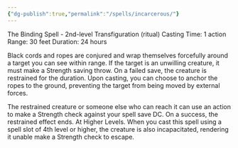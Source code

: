 ```yaml
---
{"dg-publish":true,"permalink":"/spells/incarcerous/"}
---
```


The Binding Spell - 2nd-level Transfiguration (ritual) 
Casting Time: 1 action 
Range: 30 feet 
Duration: 24 hours 

Black cords and ropes are conjured and wrap themselves forcefully around a target you can see within range. If the target is an unwilling creature, it must make a Strength saving throw. On a failed save, the creature is restrained for the duration. Upon casting, you can choose to anchor the ropes to the ground, preventing the target from being moved by external forces.

The restrained creature or someone else who can reach it can use an action to make a Strength check against your spell save DC. On a success, the restrained effect ends. At Higher Levels. When you cast this spell using a spell slot of 4th level or higher, the creature is also incapacitated, rendering it unable make a Strength check to escape.